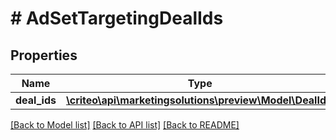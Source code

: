 # # AdSetTargetingDealIds

## Properties

Name | Type | Description | Notes
------------ | ------------- | ------------- | -------------
**deal_ids** | [**\criteo\api\marketingsolutions\preview\Model\DealId[]**](DealId.md) |  | [optional]

[[Back to Model list]](../../README.md#models) [[Back to API list]](../../README.md#endpoints) [[Back to README]](../../README.md)
